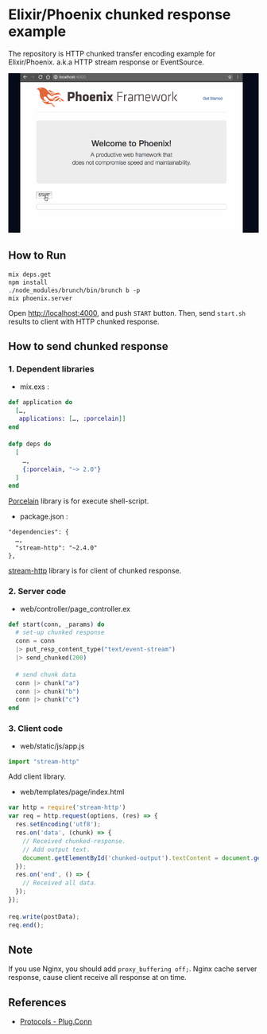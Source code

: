 # Elixir/Phoenix chunked response example
The repository is HTTP chunked transfer encoding example for Elixir/Phoenix. a.k.a HTTP stream response or EventSource.

![chunk_demo.gif](chunk_demo.gif)


## How to Run
```
mix deps.get
npm install
./node_modules/brunch/bin/brunch b -p
mix phoenix.server
```

Open <http://localhost:4000>, and push `START` button. Then, send `start.sh` results to client with HTTP chunked response.


## How to send chunked response
### 1. Dependent libraries
- mix.exs :

```elixir
def application do
  […,
   applications: […, :porcelain]]
end

defp deps do
  [
    …,
    {:porcelain, "~> 2.0"}
  ]
end
```

[Porcelain](https://hex.pm/packages/porcelain) library is for execute shell-script.


- package.json :

```
"dependencies": {
  …,
  "stream-http": "~2.4.0"
},
```

[stream-http](https://www.npmjs.com/package/stream-http) library is for client of chunked response.


### 2. Server code
- web/controller/page_controller.ex

```elixir
def start(conn, _params) do
  # set-up chunked response
  conn = conn
  |> put_resp_content_type("text/event-stream")
  |> send_chunked(200)

  # send chunk data
  conn |> chunk("a")
  conn |> chunk("b")
  conn |> chunk("c")
end
```


### 3. Client code
- web/static/js/app.js

```javascript
import "stream-http"
```

Add client library.

- web/templates/page/index.html

```javascript
var http = require('stream-http')
var req = http.request(options, (res) => {
  res.setEncoding('utf8');
  res.on('data', (chunk) => {
    // Received chunked-response.
    // Add output text.
    document.getElementById('chunked-output').textContent = document.getElementById('chunked-output').textContent + chunk;
  });
  res.on('end', () => {
    // Received all data.
  });
});

req.write(postData);
req.end();
```


## Note
If you use Nginx, you should add `proxy_buffering off;`. Nginx cache server response, cause client receive all response at on time.


## References
- [Protocols - Plug.Conn](https://hexdocs.pm/plug/Plug.Conn.html#module-protocols)

